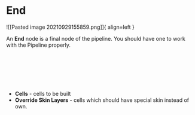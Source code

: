 # **End** 
  
![[Pasted image 20210929155859.png]]{ align=left }   

An **End** node is a final node of the pipeline. 
You should have one to work with the Pipeline properly.  

<br /><br /><br /><br /><br />

- **Cells** - cells to be built  
- **Override Skin Layers** - cells which should have special skin instead of own.   


